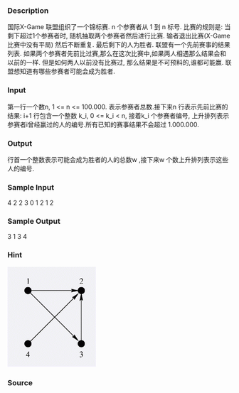 
### Description
国际X-Game 联盟组织了一个锦标赛. n 个参赛者从 1 到 n 标号. 比赛的规则是: 当剩下超过1个参赛者时, 随机抽取两个参赛者然后进行比赛. 输者退出比赛(X-Game比赛中没有平局) 然后不断重复. 最后剩下的人为胜者. 
联盟有一个先前赛事的结果列表. 如果两个参赛者先前比过赛,那么在这次比赛中,如果两人相遇那么结果会和以前的一样. 但是如何两人以前没有比赛过, 那么结果是不可预料的,谁都可能赢. 联盟想知道有哪些参赛者可能会成为胜者. 

### Input
第一行一个数n, 1 <= n <= 100.000. 表示参赛者总数.接下来n 行表示先前比赛的结果: i+1 行包含一个整数 k_i, 0 <= k_i < n, 接着k_i 个参赛者编号, 上升排列表示参赛者i曾经赢过的人的编号.所有已知的赛事结果不会超过 1.000.000. 

### Output
行首一个整数表示可能会成为胜者的人的总数w ,接下来w 个数上升排列表示这些人的编号. 

### Sample Input
4
2 2 3
0
1 2
1 2

### Sample Output
3 1 3 4

### Hint
 ![](/JudgeOnline/images/2074.jpg) 

### Source
